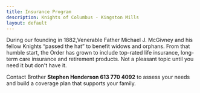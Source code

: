 ```yaml
---
title: Insurance Program
description: Knights of Columbus - Kingston Mills
layout: default
---
```


During our founding in 1882,Venerable Father Michael J. McGivney and his fellow Knights “passed the hat” to benefit widows and orphans.  From that humble start, the Order has grown to include top-rated life insurance, long-term care insurance and retirement products.  Not a pleasant topic until you need it but don't have it.

Contact Brother **Stephen Henderson 613 770 4092** to assess your needs and build a coverage plan that supports your family.

